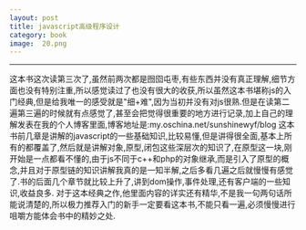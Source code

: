 ```yaml
---
layout: post
title: javascript高级程序设计
category: book
image:  20.png
---
```

---
这本书这次读第三次了,虽然前两次都是囫囵屯枣,有些东西并没有真正理解,细节方面也没有特别注重,所以感觉读过了也没有很大的收获,所以虽然这本书堪称js的入门经典,但是给我唯一的感受就是"细+难",因为当初并没有对js很熟.但是在读第二遍第三遍的时候就有点感觉了,甚至会把觉得很重要的地方进行记录,加上自己的理解发表在我的个人博客里面,博客地址是:my.oschina.net/sunshinewyf/blog
这本书前几章是讲解的javascript的一些基础知识,比较易懂,但是讲得很全面,基本上所有的都覆盖了,然后就是讲解对象,原型,闭包这些深层次的知识了,在原型这一块,刚开始是一点都看不懂的,由于js不同于c++和php的对象继承,而是引入了原型的概念,并且对于原型链的知识讲解我真的是一知半解,之后多看几遍之后就慢慢有感觉了.书的后面几个章节就比较上升了,讲到dom操作,事件处理,还有客户端的一些知识,收益良多.
对于这本经典之作,他里面内容的详实还有精华,不是我一句两句话所能说清楚的,所以极力推荐入门的新手一定要看这本书,不能只看一遍,必须慢慢进行咀嚼方能体会书中的精妙之处.